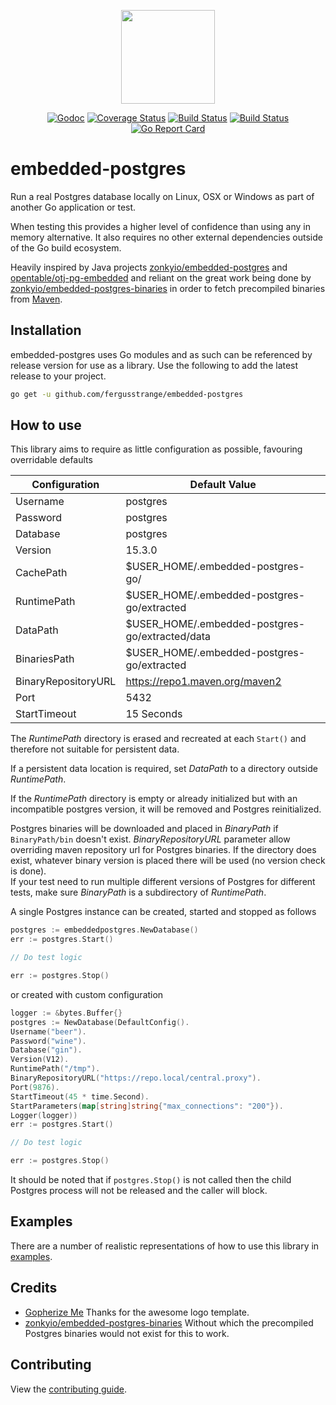 <p align="center">
    <img src="https://raw.githubusercontent.com/fergusstrange/embedded-postgres/master/gopher.png" width="150">
</p>

<p align="center">
<a href="https://godoc.org/github.com/fergusstrange/embedded-postgres"><img src="https://godoc.org/github.com/fergusstrange/embedded-postgres?status.svg" alt="Godoc" /></a>
<a href='https://coveralls.io/github/fergusstrange/embedded-postgres?branch=master'><img src='https://coveralls.io/repos/github/fergusstrange/embedded-postgres/badge.svg?branch=master' alt='Coverage Status' /></a>
<a href="https://github.com/fergusstrange/embedded-postgres/actions"><img src="https://github.com/fergusstrange/embedded-postgres/workflows/Embedded%20Postgres/badge.svg" alt="Build Status" /></a>
<a href="https://app.circleci.com/pipelines/github/fergusstrange/embedded-postgres"><img src="https://circleci.com/gh/fergusstrange/embedded-postgres.svg?style=shield" alt="Build Status" /></a>
<a href="https://goreportcard.com/report/github.com/fergusstrange/embedded-postgres"><img src="https://goreportcard.com/badge/github.com/fergusstrange/embedded-postgres" alt="Go Report Card" /></a>
</p>

# embedded-postgres

Run a real Postgres database locally on Linux, OSX or Windows as part of another Go application or test.

When testing this provides a higher level of confidence than using any in memory alternative. It also requires no other
external dependencies outside of the Go build ecosystem.

Heavily inspired by Java projects [zonkyio/embedded-postgres](https://github.com/zonkyio/embedded-postgres)
and [opentable/otj-pg-embedded](https://github.com/opentable/otj-pg-embedded) and reliant on the great work being done
by [zonkyio/embedded-postgres-binaries](https://github.com/zonkyio/embedded-postgres-binaries) in order to fetch
precompiled binaries
from [Maven](https://mvnrepository.com/artifact/io.zonky.test.postgres/embedded-postgres-binaries-bom).

## Installation

embedded-postgres uses Go modules and as such can be referenced by release version for use as a library. Use the
following to add the latest release to your project.

```bash
go get -u github.com/fergusstrange/embedded-postgres
``` 

## How to use

This library aims to require as little configuration as possible, favouring overridable defaults

| Configuration       | Default Value                                   |
|---------------------|-------------------------------------------------|
| Username            | postgres                                        |
| Password            | postgres                                        |
| Database            | postgres                                        |
| Version             | 15.3.0                                          |
| CachePath           | $USER_HOME/.embedded-postgres-go/               |
| RuntimePath         | $USER_HOME/.embedded-postgres-go/extracted      |
| DataPath            | $USER_HOME/.embedded-postgres-go/extracted/data |
| BinariesPath        | $USER_HOME/.embedded-postgres-go/extracted      |
| BinaryRepositoryURL | https://repo1.maven.org/maven2                  |
| Port                | 5432                                            |
| StartTimeout        | 15 Seconds                                      |

The *RuntimePath* directory is erased and recreated at each `Start()` and therefore not suitable for persistent data.

If a persistent data location is required, set *DataPath* to a directory outside *RuntimePath*.

If the *RuntimePath* directory is empty or already initialized but with an incompatible postgres version, it will be
removed and Postgres reinitialized.

Postgres binaries will be downloaded and placed in *BinaryPath* if `BinaryPath/bin` doesn't exist.
*BinaryRepositoryURL* parameter allow overriding maven repository url for Postgres binaries.
If the directory does exist, whatever binary version is placed there will be used (no version check
is done).  
If your test need to run multiple different versions of Postgres for different tests, make sure
*BinaryPath* is a subdirectory of *RuntimePath*.

A single Postgres instance can be created, started and stopped as follows

```go
postgres := embeddedpostgres.NewDatabase()
err := postgres.Start()

// Do test logic

err := postgres.Stop()
```

or created with custom configuration

```go
logger := &bytes.Buffer{}
postgres := NewDatabase(DefaultConfig().
Username("beer").
Password("wine").
Database("gin").
Version(V12).
RuntimePath("/tmp").
BinaryRepositoryURL("https://repo.local/central.proxy").	
Port(9876).
StartTimeout(45 * time.Second).
StartParameters(map[string]string{"max_connections": "200"}).	
Logger(logger))
err := postgres.Start()

// Do test logic

err := postgres.Stop()
```

It should be noted that if `postgres.Stop()` is not called then the child Postgres process will not be released and the
caller will block.

## Examples

There are a number of realistic representations of how to use this library
in [examples](https://github.com/fergusstrange/embedded-postgres/tree/master/examples).

## Credits

- [Gopherize Me](https://gopherize.me) Thanks for the awesome logo template.
- [zonkyio/embedded-postgres-binaries](https://github.com/zonkyio/embedded-postgres-binaries) Without which the
  precompiled Postgres binaries would not exist for this to work.

## Contributing

View the [contributing guide](CONTRIBUTING.md).

